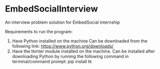 # EmbedSocialInterview

An interview problem solution for EmbedSocial internship

Requirements to run the program:
1. Have Python installed on the machine
      Can be downloaded from the following link: https://www.python.org/downloads/
2. Have the tkinter module installed on the machine. 
      Can be installed after downloading Python by running the following command in terminal/command prompt: pip install tk
